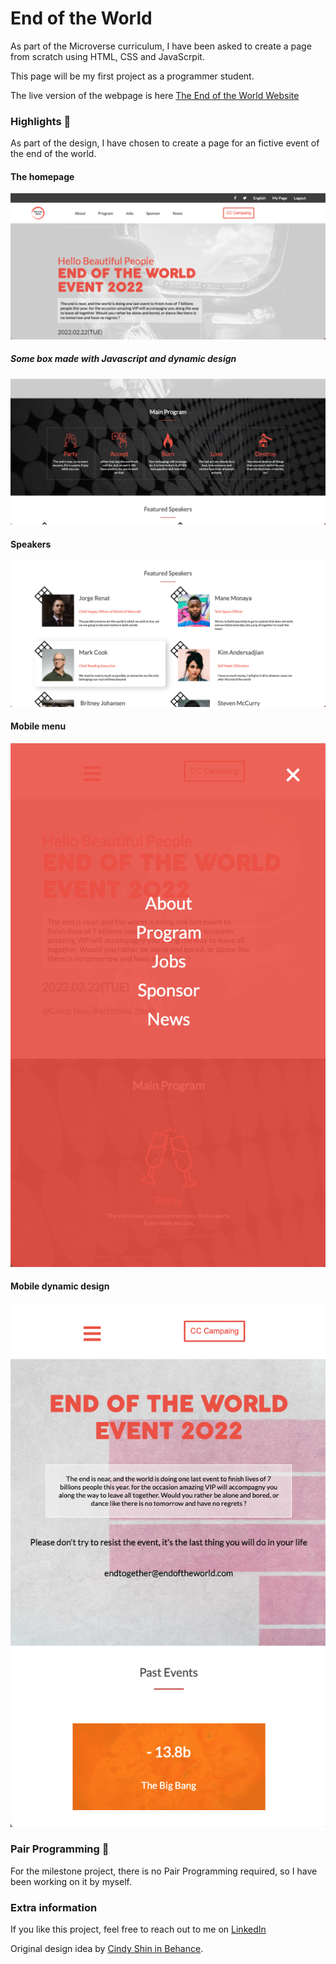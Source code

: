 # End of the World

As part of the Microverse curriculum, I have been asked to create a page from scratch using HTML, CSS and JavaScrpit.

This page will be my first project as a programmer student.

The live version of the webpage is here [The End of the World Website](https://benjp009.github.io/end-of-the-world/)

### Highlights 🚀
As part of the design, I have chosen to create a page for an fictive event of the end of the world.

#### The homepage
![Homepage](./ressources/design/design1.png)

##### Some box made with Javascript and dynamic design
![Program](./ressources/design/design2.png)

#### Speakers
![Speakers](./ressources/design/design3.png)

#### Mobile menu
![Speakers](./ressources/design/design7.png)

#### Mobile dynamic design
![Speakers](./ressources/design/design8.png)

### Pair Programming 🎳

For the milestone project, there is no Pair Programming required, so I have been working on it by myself.

### Extra information

If you like this project, feel free to reach out to me on [LinkedIn](http://linkedin.com/en/benjaminpatin)

Original design idea by [Cindy Shin in Behance](https://www.behance.net/adagio07).
